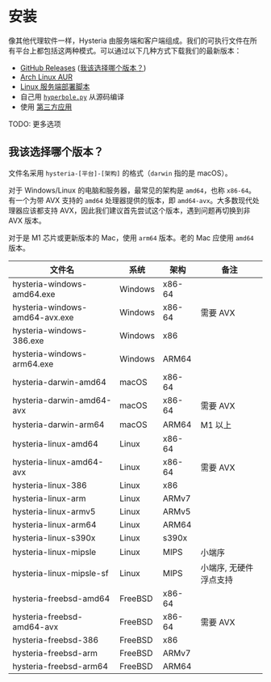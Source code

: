 # 安装

像其他代理软件一样，Hysteria 由服务端和客户端组成。我们的可执行文件在所有平台上都包括这两种模式。可以通过以下几种方式下载我们的最新版本：

- [GitHub Releases](https://github.com/apernet/hysteria/releases) ([我该选择哪个版本？](#_2))
- [Arch Linux AUR](https://aur.archlinux.org/packages/hysteria)
- [Linux 服务端部署脚本](https://raw.githubusercontent.com/apernet/hysteria/master/scripts/install_server.sh)
- 自己用 [`hyperbole.py`](https://github.com/apernet/hysteria/blob/master/hyperbole.py) 从源码编译
- 使用 [第三方应用](./3rd-party-apps.md)

TODO: 更多选项

## 我该选择哪个版本？

文件名采用 `hysteria-[平台]-[架构]` 的格式（`darwin` 指的是 macOS）。

对于 Windows/Linux 的电脑和服务器，最常见的架构是 `amd64`，也称 `x86-64`。有一个为带 AVX 支持的 `amd64` 处理器提供的版本，即 `amd64-avx`。大多数现代处理器应该都支持 AVX，因此我们建议首先尝试这个版本，遇到问题再切换到非 AVX 版本。

对于是 M1 芯片或更新版本的 Mac，使用 `arm64` 版本。老的 Mac 应使用 `amd64` 版本。

| 文件名                         | 系统    | 架构   | 备注                   |
| ------------------------------ | ------- | ------ | ---------------------- |
| hysteria-windows-amd64.exe     | Windows | x86-64 |                        |
| hysteria-windows-amd64-avx.exe | Windows | x86-64 | 需要 AVX               |
| hysteria-windows-386.exe       | Windows | x86    |                        |
| hysteria-windows-arm64.exe     | Windows | ARM64  |                        |
| hysteria-darwin-amd64          | macOS   | x86-64 |                        |
| hysteria-darwin-amd64-avx      | macOS   | x86-64 | 需要 AVX               |
| hysteria-darwin-arm64          | macOS   | ARM64  | M1 以上                |
| hysteria-linux-amd64           | Linux   | x86-64 |                        |
| hysteria-linux-amd64-avx       | Linux   | x86-64 | 需要 AVX               |
| hysteria-linux-386             | Linux   | x86    |                        |
| hysteria-linux-arm             | Linux   | ARMv7  |                        |
| hysteria-linux-armv5           | Linux   | ARMv5  |                        |
| hysteria-linux-arm64           | Linux   | ARM64  |                        |
| hysteria-linux-s390x           | Linux   | s390x  |                        |
| hysteria-linux-mipsle          | Linux   | MIPS   | 小端序                 |
| hysteria-linux-mipsle-sf       | Linux   | MIPS   | 小端序, 无硬件浮点支持 |
| hysteria-freebsd-amd64         | FreeBSD | x86-64 |                        |
| hysteria-freebsd-amd64-avx     | FreeBSD | x86-64 | 需要 AVX               |
| hysteria-freebsd-386           | FreeBSD | x86    |                        |
| hysteria-freebsd-arm           | FreeBSD | ARMv7  |                        |
| hysteria-freebsd-arm64         | FreeBSD | ARM64  |                        |
